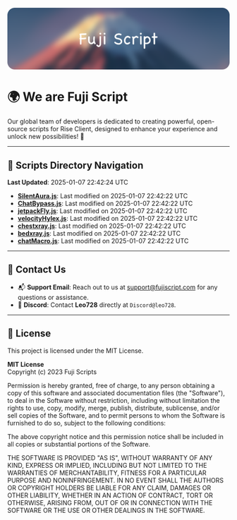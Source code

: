 ![Banner](.github/b.webp)

# 🌍 **We are Fuji Script**

Our global team of developers is dedicated to creating powerful, open-source scripts for Rise Client, designed to enhance your experience and unlock new possibilities! 🌟

---
<!-- SCRIPTS_NAVIGATION_START -->
## 📂 **Scripts Directory Navigation**

**Last Updated**: 2025-01-07 22:42:24 UTC

- **[SilentAura.js](scripts/SilentAura.js)**: Last modified on 2025-01-07 22:42:22 UTC
- **[ChatBypass.js](scripts/ChatBypass.js)**: Last modified on 2025-01-07 22:42:22 UTC
- **[jetpackFly.js](scripts/jetpackFly.js)**: Last modified on 2025-01-07 22:42:22 UTC
- **[velocityHylex.js](scripts/velocityHylex.js)**: Last modified on 2025-01-07 22:42:22 UTC
- **[chestxray.js](scripts/chestxray.js)**: Last modified on 2025-01-07 22:42:22 UTC
- **[bedxray.js](scripts/bedxray.js)**: Last modified on 2025-01-07 22:42:22 UTC
- **[chatMacro.js](scripts/chatMacro.js)**: Last modified on 2025-01-07 22:42:22 UTC

<!-- SCRIPTS_NAVIGATION_END -->

---

## 💬 **Contact Us**  
- 📬 **Support Email**: Reach out to us at [support@fujiscript.com](mailto:support@fujiscript.com) for any questions or assistance.  
- 💬 **Discord**: Contact **Leo728** directly at `Discord@leo728`.

---

## 📜 **License**

This project is licensed under the MIT License.  

**MIT License**  
Copyright (c) 2023 Fuji Scripts  

Permission is hereby granted, free of charge, to any person obtaining a copy of this software and associated documentation files (the "Software"), to deal in the Software without restriction, including without limitation the rights to use, copy, modify, merge, publish, distribute, sublicense, and/or sell copies of the Software, and to permit persons to whom the Software is furnished to do so, subject to the following conditions:  

The above copyright notice and this permission notice shall be included in all copies or substantial portions of the Software.  

THE SOFTWARE IS PROVIDED "AS IS", WITHOUT WARRANTY OF ANY KIND, EXPRESS OR IMPLIED, INCLUDING BUT NOT LIMITED TO THE WARRANTIES OF MERCHANTABILITY, FITNESS FOR A PARTICULAR PURPOSE AND NONINFRINGEMENT. IN NO EVENT SHALL THE AUTHORS OR COPYRIGHT HOLDERS BE LIABLE FOR ANY CLAIM, DAMAGES OR OTHER LIABILITY, WHETHER IN AN ACTION OF CONTRACT, TORT OR OTHERWISE, ARISING FROM, OUT OF OR IN CONNECTION WITH THE SOFTWARE OR THE USE OR OTHER DEALINGS IN THE SOFTWARE.  
